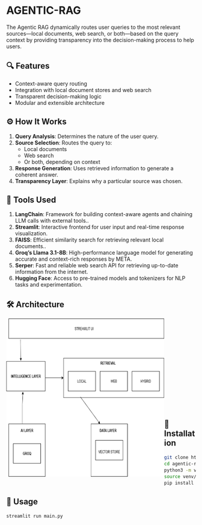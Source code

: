# AGENTIC-RAG
The Agentic RAG dynamically routes user queries to the most relevant sources—local documents, web search, or both—based on the query context by providing transparency into the decision-making process to help users.

## 🔍 Features
- Context-aware query routing
- Integration with local document stores and web search
- Transparent decision-making logic
- Modular and extensible architecture

## ⚙️ How It Works
1. **Query Analysis**: Determines the nature of the user query.
2. **Source Selection**: Routes the query to:
   - Local documents
   - Web search
   - Or both, depending on context
3. **Response Generation**: Uses retrieved information to generate a coherent answer.
4. **Transparency Layer**: Explains why a particular source was chosen.

## 🧭  Tools Used
1. **LangChain**: Framework for building context-aware agents and chaining LLM calls with external tools..
2. **Streamlit**: Interactive frontend for user input and real-time response visualization.
3. **FAISS**: Efficient similarity search for retrieving relevant local documents..
4. **Groq’s Llama 3.1-8B**: High-performance language model for generating accurate and context-rich responses by META.
5. **Serper**: Fast and reliable web search API for retrieving up-to-date information from the internet.
6. **Hugging Face**: Access to pre-trained models and tokenizers for NLP tasks and experimentation.


## 🛠️  Architecture
<img src="AR%20architecture.png" width="420px" height="420px" align="left">
<br><br><br><br><br><br><br><br><br><br><br><br><br><br>

## 🚀 Installation

```bash
git clone https://github.com/chinmay4382/agentic-rag.git
cd agentic-rag
python3 -m venv venv
source venv/bin/activate
pip install -r requirements.txt
```


## 🧪 Usage

```bash
streamlit run main.py
```
